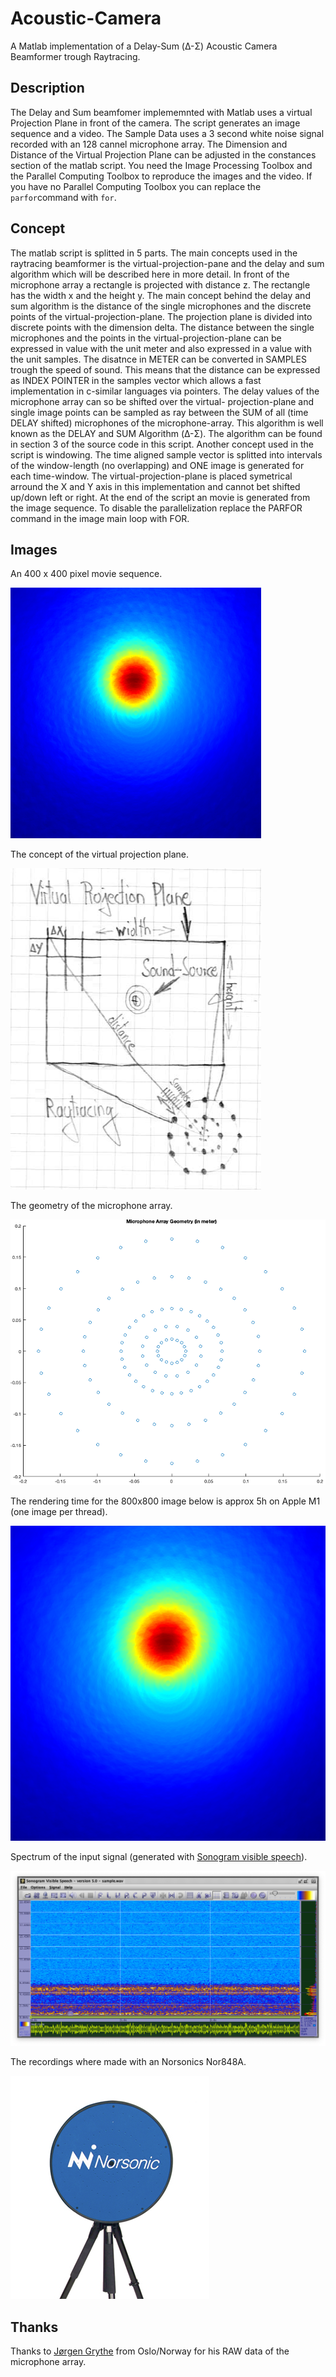 # Acoustic-Camera
A Matlab implementation of a Delay-Sum (Δ-Σ) Acoustic Camera Beamformer trough Raytracing.

## Description

The Delay and Sum beamfomer implememnted with Matlab uses a virtual Projection Plane in front of the camera. The script generates an image sequence and a video. The Sample Data uses a 3 second white noise signal recorded with an 128 cannel microphone array. The Dimension and Distance of the Virtual Projection Plane can be adjusted in the constances section of the matlab script. You need the Image Processing Toolbox and the Parallel Computing Toolbox to reproduce the images and the video. If you have no Parallel Computing Toolbox you can replace the `parfor`command with `for`.


## Concept
The matlab script is splitted in 5 parts. The main concepts used in the raytracing beamformer is the  virtual-projection-pane and the delay and sum algorithm which will be described here in more detail. In front of the microphone array a rectangle is projected with distance z. The rectangle has the width x and the height y. The main concept behind the delay and sum algorithm is the distance of the single microphones and the discrete points of the virtual-projection-plane. The projection plane is divided into discrete points with the dimension delta. The distance between the single microphones and the points in the virtual-projection-plane can be expressed in value with the unit meter and also expressed in a value with the unit samples. The disatnce in METER can be converted in SAMPLES trough the speed of sound. This means that the distance can be expressed as INDEX POINTER in the samples vector which allows a fast implementation in c-similar languages via pointers. The delay values of the microphone array can so be shifted over the virtual- projection-plane and single image points can be sampled as ray between the SUM of all (time DELAY shifted) microphones of the microphone-array. This algorithm is well known as the DELAY and SUM Algorithm (Δ-Σ). The algorithm can be found in section 3 of the source code in this script. Another concept used in the script is windowing. The time aligned sample vector is splitted into intervals of the window-length (no overlapping) and ONE image is generated for each time-window. The virtual-projection-plane is placed symetrical arround the X and Y axis in this implementation and cannot bet shifted up/down left or right. At the end of the script an movie is generated from the image sequence. To disable the parallelization replace the PARFOR command in the image main loop with FOR.

## Images

An 400 x 400 pixel movie sequence.

![alt text](html/img0.gif)

The concept of the virtual projection plane.

![alt text](html/img1.png)

The geometry of the microphone array.

![alt text](html/img2.png)

The rendering time for the 800x800 image below is approx 5h on Apple M1 (one image per thread).

![alt text](html/img3.png)

Spectrum of the input signal (generated with [Sonogram visible speech](https://github.com/Christoph-Lauer/Sonogram)).

![alt text](html/img5.png)

The recordings where made with an Norsonics Nor848A.

![alt text](html/img4.png)

## Thanks
Thanks to [Jørgen Grythe](https://github.com/jorgengrythe/beamforming) from Oslo/Norway for his RAW data of the microphone array.
